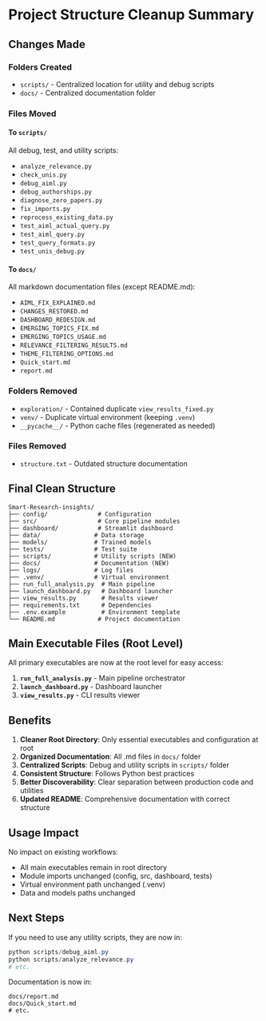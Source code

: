 # Project Structure Cleanup Summary

## Changes Made

### Folders Created
- `scripts/` - Centralized location for utility and debug scripts
- `docs/` - Centralized documentation folder

### Files Moved

#### To `scripts/`
All debug, test, and utility scripts:
- `analyze_relevance.py`
- `check_unis.py`
- `debug_aiml.py`
- `debug_authorships.py`
- `diagnose_zero_papers.py`
- `fix_imports.py`
- `reprocess_existing_data.py`
- `test_aiml_actual_query.py`
- `test_aiml_query.py`
- `test_query_formats.py`
- `test_unis_debug.py`

#### To `docs/`
All markdown documentation files (except README.md):
- `AIML_FIX_EXPLAINED.md`
- `CHANGES_RESTORED.md`
- `DASHBOARD_REDESIGN.md`
- `EMERGING_TOPICS_FIX.md`
- `EMERGING_TOPICS_USAGE.md`
- `RELEVANCE_FILTERING_RESULTS.md`
- `THEME_FILTERING_OPTIONS.md`
- `Quick_start.md`
- `report.md`

### Folders Removed
- `exploration/` - Contained duplicate `view_results_fixed.py`
- `venv/` - Duplicate virtual environment (keeping `.venv`)
- `__pycache__/` - Python cache files (regenerated as needed)

### Files Removed
- `structure.txt` - Outdated structure documentation

## Final Clean Structure

```
Smart-Research-insights/
├── config/              # Configuration
├── src/                 # Core pipeline modules
├── dashboard/           # Streamlit dashboard
├── data/               # Data storage
├── models/             # Trained models
├── tests/              # Test suite
├── scripts/            # Utility scripts (NEW)
├── docs/               # Documentation (NEW)
├── logs/               # Log files
├── .venv/              # Virtual environment
├── run_full_analysis.py  # Main pipeline
├── launch_dashboard.py   # Dashboard launcher
├── view_results.py       # Results viewer
├── requirements.txt      # Dependencies
├── .env.example          # Environment template
└── README.md            # Project documentation
```

## Main Executable Files (Root Level)

All primary executables are now at the root level for easy access:

1. **`run_full_analysis.py`** - Main pipeline orchestrator
2. **`launch_dashboard.py`** - Dashboard launcher
3. **`view_results.py`** - CLI results viewer

## Benefits

1. **Cleaner Root Directory**: Only essential executables and configuration at root
2. **Organized Documentation**: All .md files in `docs/` folder
3. **Centralized Scripts**: Debug and utility scripts in `scripts/` folder
4. **Consistent Structure**: Follows Python best practices
5. **Better Discoverability**: Clear separation between production code and utilities
6. **Updated README**: Comprehensive documentation with correct structure

## Usage Impact

No impact on existing workflows:
- All main executables remain in root directory
- Module imports unchanged (config, src, dashboard, tests)
- Virtual environment path unchanged (.venv)
- Data and models paths unchanged

## Next Steps

If you need to use any utility scripts, they are now in:
```powershell
python scripts/debug_aiml.py
python scripts/analyze_relevance.py
# etc.
```

Documentation is now in:
```
docs/report.md
docs/Quick_start.md
# etc.
```
